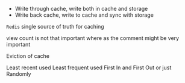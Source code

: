 
- Write through cache, write both in cache and storage
- Write back cache, write to cache and sync with storage

`Redis` single source of truth for caching

  view count is not that important
  where as the comment might be very important

Eviction of cache

  Least recent used
  Least frequent used
  First In and First Out
  or just Randomly

